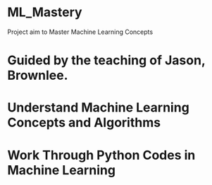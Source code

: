 # ML_Mastery
Project aim to Master Machine Learning Concepts 

# Guided by the teaching of Jason, Brownlee.
# Understand Machine Learning Concepts and Algorithms 
# Work Through Python Codes in Machine Learning 
